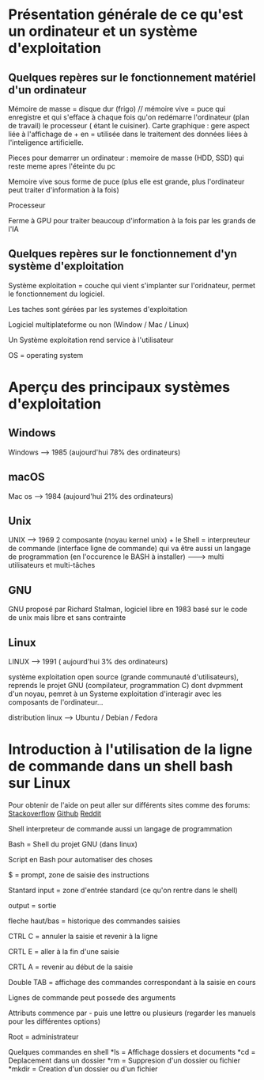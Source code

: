 # Présentation générale de ce qu'est un ordinateur et un système d'exploitation

## Quelques repères sur le fonctionnement matériel d'un ordinateur
   
   Mémoire de masse = disque dur (frigo) // mémoire vive = puce qui enregistre et qui s'efface à chaque fois qu'on redémarre l'ordinateur (plan de travail) le processeur ( étant le cuisiner).
   Carte graphique : gere aspect liée à l'affichage de + en = utilisée dans le traitement des données liées à l'inteligence artificielle. 

   Pieces pour demarrer un ordinateur : memoire de masse (HDD, SSD) qui reste meme apres l'éteinte du pc

   Memoire vive sous forme de puce (plus elle est grande, plus l'ordinateur peut traiter d'information à la fois)

   Processeur

   Ferme à GPU pour traiter beaucoup d'information à la fois par les grands de l'IA

## Quelques repères sur le fonctionnement d'yn système d'exploitation

Système exploitation = couche qui vient s'implanter sur l'oridnateur, permet le fonctionnement du logiciel.

Les taches sont gérées par les systemes d'exploitation

Logiciel multiplateforme ou non (Window / Mac / Linux)

Un Système exploitation rend service à l'utilisateur

OS = operating system

# Aperçu des principaux systèmes d'exploitation

## Windows

Windows --> 1985 (aujourd'hui 78% des ordinateurs)

## macOS

Mac os --> 1984 (aujourd'hui 21% des ordinateurs)

## Unix

UNIX --> 1969 
2 composante (noyau kernel unix) + le Shell = interpreuteur de commande (interface ligne de commande) qui va être aussi un langage de programmation (en l'occurence le BASH à installer)  ---> multi utilisateurs et multi-tâches 

## GNU

GNU proposé par Richard Stalman, logiciel libre en 1983 basé sur le code de unix mais libre et sans contrainte

## Linux

LINUX --> 1991 ( aujourd'hui 3% des ordinateurs)

système exploitation open source (grande communauté d'utilisateurs), reprends le projet GNU (compilateur, programmation C) dont dvpmment d'un noyau, pemret à un Systeme exploitation d'interagir avec les composants de l'ordinateur... 

distribution linux --> Ubuntu / Debian / Fedora

# Introduction à l'utilisation de la ligne de commande dans un shell bash sur Linux

Pour obtenir de l'aide on peut aller sur différents sites comme des forums: 
[Stackoverflow](https://stackoverflow.com/)
[Github](https://github.com/)
[Reddit](https://www.reddit.com/)

Shell interpreteur de commande aussi un langage de programmation

Bash = Shell du projet GNU (dans linux)

Script en Bash pour automatiser des choses

$ = prompt, zone de saisie des instructions

Stantard input = zone d'entrée standard (ce qu'on rentre dans le shell) 

output = sortie

fleche haut/bas = historique des commandes saisies

CTRL C = annuler la saisie et revenir à la ligne

CRTL E  = aller à la fin d'une saisie

CRTL A  = revenir au début de la saisie

Double TAB = affichage des commandes correspondant à la saisie en cours

Lignes de commande peut possede des arguments

Attributs commence par - puis une lettre ou plusieurs (regarder les manuels pour les différentes options) 

Root = administrateur

Quelques commandes en shell
*ls = Affichage dossiers et documents
*cd = Deplacement dans un dossier
*rm = Suppresion d'un dossier ou fichier
*mkdir = Creation d'un dossier ou d'un fichier
